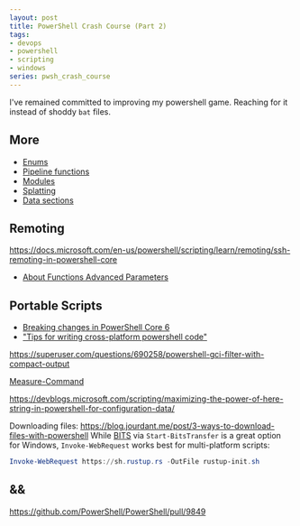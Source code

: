 ```yaml
---
layout: post
title: PowerShell Crash Course (Part 2)
tags:
- devops
- powershell
- scripting
- windows
series: pwsh_crash_course
---
```


I've remained committed to improving my powershell game.  Reaching for it instead of shoddy `bat` files.


## More

- [Enums](https://docs.microsoft.com/en-us/powershell/module/microsoft.powershell.core/about/about_enum)
- [Pipeline functions](https://docs.microsoft.com/en-us/powershell/module/microsoft.powershell.core/about/about_functions#piping-objects-to-functions)
- [Modules](https://docs.microsoft.com/en-us/powershell/module/microsoft.powershell.core/about/about_modules)
- [Splatting](https://docs.microsoft.com/en-us/powershell/module/microsoft.powershell.core/about/about_splatting)
- [Data sections](https://docs.microsoft.com/en-us/powershell/module/microsoft.powershell.core/about/about_data_sections)

## Remoting

https://docs.microsoft.com/en-us/powershell/scripting/learn/remoting/ssh-remoting-in-powershell-core


- [About Functions Advanced Parameters](https://docs.microsoft.com/en-us/powershell/module/microsoft.powershell.core/about/about_functions_advanced_parameters)


## Portable Scripts

- [Breaking changes in PowerShell Core 6](https://docs.microsoft.com/en-us/powershell/scripting/whats-new/breaking-changes-ps6)
- ["Tips for writing cross-platform powershell code"](https://powershell.org/2019/02/tips-for-writing-cross-platform-powershell-code/)


https://superuser.com/questions/690258/powershell-gci-filter-with-compact-output

[Measure-Command](https://docs.microsoft.com/en-us/powershell/module/microsoft.powershell.utility/measure-command)


https://devblogs.microsoft.com/scripting/maximizing-the-power-of-here-string-in-powershell-for-configuration-data/


Downloading files:
https://blog.jourdant.me/post/3-ways-to-download-files-with-powershell
While [BITS](https://docs.microsoft.com/en-us/windows/win32/bits/about-bits) via `Start-BitsTransfer` is a great option for Windows, `Invoke-WebRequest` works best for multi-platform scripts:
```powershell
Invoke-WebRequest https://sh.rustup.rs -OutFile rustup-init.sh
```

## &&

https://github.com/PowerShell/PowerShell/pull/9849



